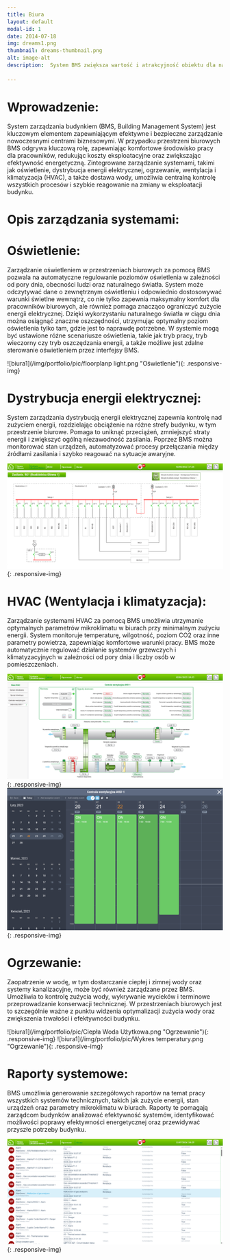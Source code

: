 ```yaml
---
title: Biura
layout: default
modal-id: 1
date: 2014-07-18
img: dreams1.png
thumbnail: dreams-thumbnail.png
alt: image-alt
description:  System BMS zwiększa wartość i atrakcyjność obiektu dla najemców dzięki automatyzacji zarządzania oświetleniem, klimatem i bezpieczeństwem. Obniża koszty eksploatacyjne nawet o 30% i tworzy warunki premium, co sprzyja przyciąganiu i utrzymaniu prestiżowych firm.  

---
```


# Wprowadzenie:
System zarządzania budynkiem (BMS, Building Management System) jest kluczowym elementem zapewniającym efektywne i bezpieczne zarządzanie nowoczesnymi centrami biznesowymi. W przypadku przestrzeni biurowych BMS odgrywa kluczową rolę, zapewniając komfortowe środowisko pracy dla pracowników, redukując koszty eksploatacyjne oraz zwiększając efektywność energetyczną. Zintegrowane zarządzanie systemami, takimi jak oświetlenie, dystrybucja energii elektrycznej, ogrzewanie, wentylacja i klimatyzacja (HVAC), a także dostawa wody, umożliwia centralną kontrolę wszystkich procesów i szybkie reagowanie na zmiany w eksploatacji budynku.
# Opis zarządzania systemami:
# Oświetlenie:
Zarządzanie oświetleniem w przestrzeniach biurowych za pomocą BMS pozwala na automatyczne regulowanie poziomów oświetlenia w zależności od pory dnia, obecności ludzi oraz naturalnego światła. System może odczytywać dane o zewnętrznym oświetleniu i odpowiednio dostosowywać warunki świetlne wewnątrz, co nie tylko zapewnia maksymalny komfort dla pracowników biurowych, ale również pomaga znacząco ograniczyć zużycie energii elektrycznej. Dzięki wykorzystaniu naturalnego światła w ciągu dnia można osiągnąć znaczne oszczędności, utrzymując optymalny poziom oświetlenia tylko tam, gdzie jest to naprawdę potrzebne. W systemie mogą być ustawione różne scenariusze oświetlenia, takie jak tryb pracy, tryb wieczorny czy tryb oszczędzania energii, a także możliwe jest zdalne sterowanie oświetleniem przez interfejsy BMS.

![biura1](/img/portfolio/pic/floorplanp light.png "Oświetlenie"){: .responsive-img}
# Dystrybucja energii elektrycznej:
System zarządzania dystrybucją energii elektrycznej zapewnia kontrolę nad zużyciem energii, rozdzielając obciążenie na różne strefy budynku, w tym przestrzenie biurowe. Pomaga to uniknąć przeciążeń, zmniejszyć straty energii i zwiększyć ogólną niezawodność zasilania. Poprzez BMS można monitorować stan urządzeń, automatyzować procesy przełączania między źródłami zasilania i szybko reagować na sytuacje awaryjne.

![biura1](/img/portfolio/pic/Zasilanie.png "Zasilanie"){: .responsive-img}
# HVAC (Wentylacja i klimatyzacja):
Zarządzanie systemami HVAC za pomocą BMS umożliwia utrzymanie optymalnych parametrów mikroklimatu w biurach przy minimalnym zużyciu energii. System monitoruje temperaturę, wilgotność, poziom CO2 oraz inne parametry powietrza, zapewniając komfortowe warunki pracy. BMS może automatycznie regulować działanie systemów grzewczych i klimatyzacyjnych w zależności od pory dnia i liczby osób w pomieszczeniach.

![biura1](/img/portfolio/pic/HVAC.png "HVAC"){: .responsive-img}
![biura1](/img/portfolio/pic/Harmonogram.png "HVAC"){: .responsive-img}
# Ogrzewanie:
Zaopatrzenie w wodę, w tym dostarczanie ciepłej i zimnej wody oraz systemy kanalizacyjne, może być również zarządzane przez BMS. Umożliwia to kontrolę zużycia wody, wykrywanie wycieków i terminowe przeprowadzanie konserwacji technicznej. W przestrzeniach biurowych jest to szczególnie ważne z punktu widzenia optymalizacji zużycia wody oraz zwiększenia trwałości i efektywności budynku.

![biura1](/img/portfolio/pic/Ciepła Woda Użytkowa.png "Ogrzewanie"){: .responsive-img}
![biura1](/img/portfolio/pic/Wykres temperatury.png "Ogrzewanie"){: .responsive-img}
# Raporty systemowe:
BMS umożliwia generowanie szczegółowych raportów na temat pracy wszystkich systemów technicznych, takich jak zużycie energii, stan urządzeń oraz parametry mikroklimatu w biurach. Raporty te pomagają zarządcom budynków analizować efektywność systemów, identyfikować możliwości poprawy efektywności energetycznej oraz przewidywać przyszłe potrzeby budynku.

![biura1](/img/portfolio/pic/alarm.png "Raporty"){: .responsive-img}